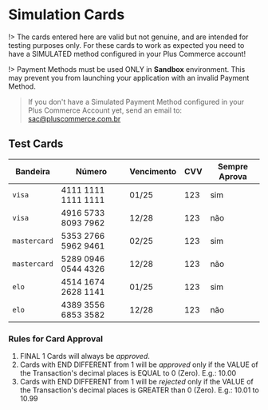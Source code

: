 # Simulation Cards <!-- {docsify-ignore-all} -->

!> The cards entered here are valid but not genuine, and are intended for testing purposes only. For these cards to work as expected you need to have a SIMULATED method configured in your Plus Commerce account!

!> Payment Methods must be used ONLY in **Sandbox** environment. This may prevent you from launching your application with an invalid Payment Method.

> If you don't have a Simulated Payment Method configured in your Plus Commerce Account yet, send an email to: sac@pluscommerce.com.br

## Test Cards

| Bandeira  | Número | Vencimento | CVV | Sempre Aprova |
|-----------|---------|---------|---------|---------|
| `visa` | 4111 1111 1111 1111 | 01/25 | 123 | sim |
| `visa` | 4916 5733 8093 7962 | 12/28 | 123 | não |
| `mastercard` | 5353 2766 5962 9461 | 02/25 | 123 | sim |
| `mastercard` | 5289 0946 0544 4326 | 12/28 | 123 | não |
| `elo` | 4514 1674 2628 1141 | 01/25 | 123 | sim |
| `elo` | 4389 3556 6853 3582 | 12/28 | 123 | não |

### Rules for Card Approval

1. FINAL 1 Cards will always be *approved*.
2. Cards with END DIFFERENT from 1 will be *approved* only if the VALUE of the Transaction's decimal places is EQUAL to 0 (Zero). E.g.: 10.00
3. Cards with END DIFFERENT from 1 will be *rejected* only if the VALUE of the Transaction's decimal places is GREATER than 0 (Zero). E.g.: 10.01 to 10.99
